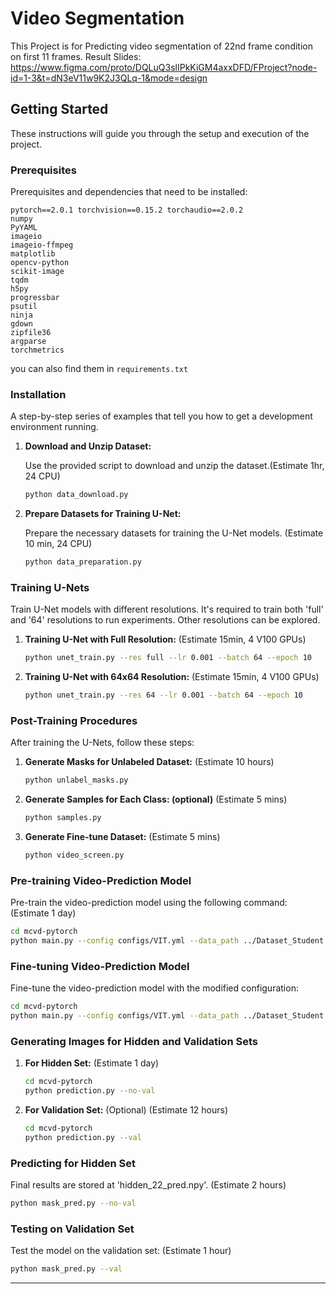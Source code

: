 # Video Segmentation

This Project is for Predicting video segmentation of 22nd frame condition on first 11 frames. Result Slides: https://www.figma.com/proto/DQLuQ3slIPkKiGM4axxDFD/FProject?node-id=1-3&t=dN3eV11w9K2J3QLq-1&mode=design

## Getting Started

These instructions will guide you through the setup and execution of the project.

### Prerequisites

Prerequisites and dependencies that need to be installed:

```
pytorch==2.0.1 torchvision==0.15.2 torchaudio==2.0.2
numpy
PyYAML
imageio
imageio-ffmpeg
matplotlib
opencv-python
scikit-image
tqdm
h5py
progressbar
psutil
ninja
gdown
zipfile36
argparse
torchmetrics
```

you can also find them in ` requirements.txt `

### Installation

A step-by-step series of examples that tell you how to get a development environment running.

1. **Download and Unzip Dataset:**

   Use the provided script to download and unzip the dataset.(Estimate 1hr, 24 CPU)

   ```bash
   python data_download.py
   ```

2. **Prepare Datasets for Training U-Net:**

   Prepare the necessary datasets for training the U-Net models. (Estimate 10 min, 24 CPU)

   ```bash
   python data_preparation.py
   ```

### Training U-Nets

Train U-Net models with different resolutions. It's required to train both 'full' and '64' resolutions to run experiments. Other resolutions can be explored.

1. **Training U-Net with Full Resolution:**
   (Estimate 15min, 4 V100 GPUs)
   ```bash
   python unet_train.py --res full --lr 0.001 --batch 64 --epoch 10
   ```

2. **Training U-Net with 64x64 Resolution:**
   (Estimate 15min, 4 V100 GPUs)
   ```bash
   python unet_train.py --res 64 --lr 0.001 --batch 64 --epoch 10
   ```

### Post-Training Procedures

After training the U-Nets, follow these steps:

1. **Generate Masks for Unlabeled Dataset:** (Estimate 10 hours)

   ```bash
   python unlabel_masks.py
   ```

2. **Generate Samples for Each Class: (optional)** (Estimate 5 mins)

   ```bash
   python samples.py
   ```

3. **Generate Fine-tune Dataset:** (Estimate 5 mins)

   ```bash
   python video_screen.py
   ```

### Pre-training Video-Prediction Model

Pre-train the video-prediction model using the following command: (Estimate 1 day)

```bash
cd mcvd-pytorch
python main.py --config configs/VIT.yml --data_path ../Dataset_Student --exp ../VIT_64
```

### Fine-tuning Video-Prediction Model

Fine-tune the video-prediction model with the modified configuration:

```bash
cd mcvd-pytorch
python main.py --config configs/VIT.yml --data_path ../Dataset_Student --exp ../VIT_64 --resume_training --config_mod data.finetune=True
```

### Generating Images for Hidden and Validation Sets

1. **For Hidden Set:** (Estimate 1 day)

   ```bash
   cd mcvd-pytorch
   python prediction.py --no-val
   ```

2. **For Validation Set:** (Optional) (Estimate 12 hours)

   ```bash
   cd mcvd-pytorch
   python prediction.py --val
   ```

### Predicting for Hidden Set

Final results are stored at 'hidden_22_pred.npy'. (Estimate 2 hours)

   ```bash
   python mask_pred.py --no-val
   ```


### Testing on Validation Set

Test the model on the validation set: (Estimate 1 hour)

   ```bash
   python mask_pred.py --val
   ```

---
